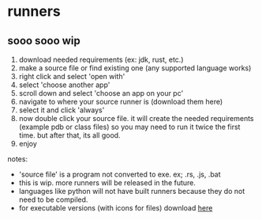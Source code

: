 # runners
## sooo sooo wip

1. download needed requirements (ex: jdk, rust, etc.)
2. make a source file or find existing one (any supported language works)
3. right click and select 'open with'
4. select 'choose another app'
5. scroll down and select 'choose an app on your pc'
6. navigate to where your source runner is (download them here)
7. select it and click 'always'
8. now double click your source file. it will create the needed requirements (example pdb or class files) so you may need to run it twice the first time. but after that, its all good.
9. enjoy

notes:

- 'source file' is a program not converted to exe. ex; .rs, .js, .bat
- this is wip. more runners will be released in the future.
- languages like python will not have built runners because they do not need to be compiled.
- for executable versions (with icons for files) download [here](https://bandawan.itch.io/runners)
